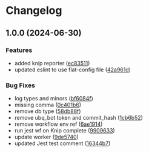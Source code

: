 # Changelog

## 1.0.0 (2024-06-30)


### Features

* added knip reporter ([ec83511](https://github.com/korrrba/hello-world-plugin-from-template/commit/ec835115e4c09802206bfa951c40a0d58c6f3ead))
* updated eslint to use flat-config file ([42a961d](https://github.com/korrrba/hello-world-plugin-from-template/commit/42a961d46625337df49f97b60d3fb00637ef92dc))


### Bug Fixes

* log types and minors ([bf6084f](https://github.com/korrrba/hello-world-plugin-from-template/commit/bf6084f23077aa7bd34ec1fedd1bdfc808fe2982))
* missing comma ([0c401b6](https://github.com/korrrba/hello-world-plugin-from-template/commit/0c401b65ec76469c60ca484e730b44a5ec3e47d7))
* remove db type ([58db88f](https://github.com/korrrba/hello-world-plugin-from-template/commit/58db88f64850e79d46787c75612d5a3390bd1597))
* remove ubq_bot token and commit_hash ([1cb6b52](https://github.com/korrrba/hello-world-plugin-from-template/commit/1cb6b52793ff97a82d1c259287cfc7c00c79cca0))
* remove workflow env ref ([6ae1914](https://github.com/korrrba/hello-world-plugin-from-template/commit/6ae19148cf52376a5580b1a097dc572c146a3a2c))
* run jest wf on Knip complete ([9909633](https://github.com/korrrba/hello-world-plugin-from-template/commit/9909633c08df8250af7caccddcfe81b0973c7a9a))
* update worker ([9de5740](https://github.com/korrrba/hello-world-plugin-from-template/commit/9de5740e024a337b0f27ad1febd099c513cfc62f))
* updated Jest test comment ([16344b7](https://github.com/korrrba/hello-world-plugin-from-template/commit/16344b78f4894875c011bb7f122173a1910b4472))
